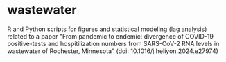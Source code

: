 # wastewater
R and Python scripts for figures and statistical modeling (lag analysis) related to a paper "From pandemic to endemic: divergence of COVID-19 positive-tests and hospitilization numbers from SARS-CoV-2 RNA levels in wastewater of Rochester, Minnesota" (doi: 10.1016/j.heliyon.2024.e27974)

